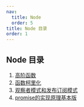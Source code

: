 ```yaml
---
nav:
  title: Node
  order: 5
title: Node 目录
order: 1
---
```


## Node 目录

1. [高阶函数](/node/01)
2. [函数柯里化](/node/02)
3. [观察者模式和发布订阅模式](/node/03)
4. [promise的实现原理基本版](/node/04)